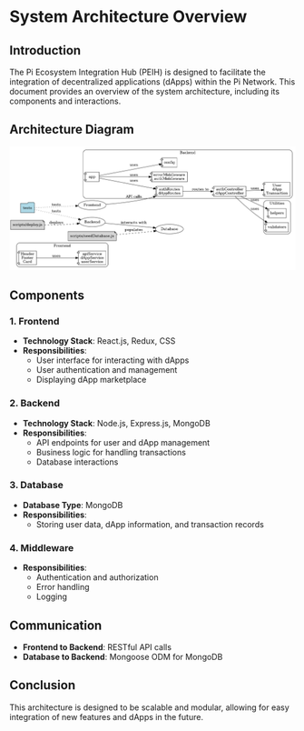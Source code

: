 # System Architecture Overview

## Introduction
The Pi Ecosystem Integration Hub (PEIH) is designed to facilitate the integration of decentralized applications (dApps) within the Pi Network. This document provides an overview of the system architecture, including its components and interactions.

## Architecture Diagram
![Architecture Diagram](docs/PiEcosystemHub.jpeg)

## Components

### 1. Frontend
- **Technology Stack**: React.js, Redux, CSS
- **Responsibilities**:
  - User interface for interacting with dApps
  - User authentication and management
  - Displaying dApp marketplace

### 2. Backend
- **Technology Stack**: Node.js, Express.js, MongoDB
- **Responsibilities**:
  - API endpoints for user and dApp management
  - Business logic for handling transactions
  - Database interactions

### 3. Database
- **Database Type**: MongoDB
- **Responsibilities**:
  - Storing user data, dApp information, and transaction records

### 4. Middleware
- **Responsibilities**:
  - Authentication and authorization
  - Error handling
  - Logging

## Communication
- **Frontend to Backend**: RESTful API calls
- **Database to Backend**: Mongoose ODM for MongoDB

## Conclusion
This architecture is designed to be scalable and modular, allowing for easy integration of new features and dApps in the future.
